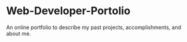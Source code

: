 # Web-Developer-Portolio
An online portfolio to describe my past projects, accomplishments, and about me.
